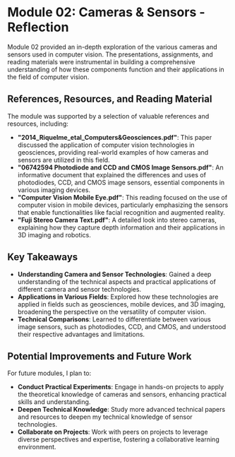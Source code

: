 # Module 02: Cameras & Sensors - Reflection

Module 02 provided an in-depth exploration of the various cameras and sensors used in computer vision. The presentations, assignments, and reading materials were instrumental in building a comprehensive understanding of how these components function and their applications in the field of computer vision.

## References, Resources, and Reading Material

The module was supported by a selection of valuable references and resources, including:
- **"2014_Riquelme_etal_Computers&Geosciences.pdf"**: This paper discussed the application of computer vision technologies in geosciences, providing real-world examples of how cameras and sensors are utilized in this field.
- **"06742594 Photodiode and CCD and CMOS Image Sensors.pdf"**: An informative document that explained the differences and uses of photodiodes, CCD, and CMOS image sensors, essential components in various imaging devices.
- **"Computer Vision Mobile Eye.pdf"**: This reading focused on the use of computer vision in mobile devices, particularly emphasizing the sensors that enable functionalities like facial recognition and augmented reality.
- **"Fuji Stereo Camera Text.pdf"**: A detailed look into stereo cameras, explaining how they capture depth information and their applications in 3D imaging and robotics.

## Key Takeaways

- **Understanding Camera and Sensor Technologies**: Gained a deep understanding of the technical aspects and practical applications of different camera and sensor technologies.
- **Applications in Various Fields**: Explored how these technologies are applied in fields such as geosciences, mobile devices, and 3D imaging, broadening the perspective on the versatility of computer vision.
- **Technical Comparisons**: Learned to differentiate between various image sensors, such as photodiodes, CCD, and CMOS, and understood their respective advantages and limitations.

## Potential Improvements and Future Work

For future modules, I plan to:
- **Conduct Practical Experiments**: Engage in hands-on projects to apply the theoretical knowledge of cameras and sensors, enhancing practical skills and understanding.
- **Deepen Technical Knowledge**: Study more advanced technical papers and resources to deepen my technical knowledge of sensor technologies.
- **Collaborate on Projects**: Work with peers on projects to leverage diverse perspectives and expertise, fostering a collaborative learning environment.
